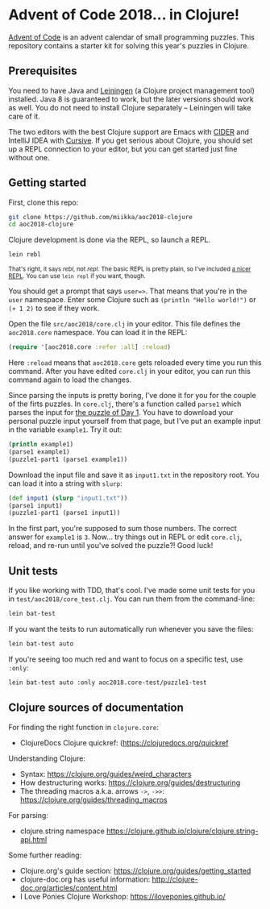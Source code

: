 # Advent of Code 2018... in Clojure!

[Advent of Code](https://adventofcode.com/2018) is an advent calendar of small
programming puzzles. This repository contains a starter kit for solving this
year's puzzles in Clojure.


## Prerequisites

You need to have Java and [Leiningen](https://leiningen.org) (a Clojure project
management tool) installed. Java 8 is guaranteed to work, but the later
versions should work as well. You do not need to install Clojure separately –
Leiningen will take care of it.

The two editors with the best Clojure support are Emacs with
[CIDER](https://docs.cider.mx/en/latest/) and IntelliJ IDEA with
[Cursive](https://cursive-ide.com). If you get serious about Clojure, you
should set up a REPL connection to your editor, but you can get started just
fine without one.


## Getting started

First, clone this repo:

```sh
git clone https://github.com/miikka/aoc2018-clojure
cd aoc2018-clojure
```

Clojure development is done via the REPL, so launch a REPL.

```sh
lein rebl
```

<small>That's right, it says *rebl*, not *repl*. The basic REPL is pretty plain,
so I've included [a nicer REPL](https://github.com/bhauman/rebel-readline). You
can use `lein repl` if you want, though.</small>

You should get a prompt that says `user=>`. That means that you're in the
`user` namespace. Enter some Clojure such as `(println "Hello world!")` or `(+
1 2)` to see if they work.

Open the file `src/aoc2018/core.clj` in your editor. This file defines the
`aoc2018.core` namespace. You can load it in the REPL:

```clojure
(require '[aoc2018.core :refer :all] :reload)
```

Here `:reload` means that `aoc2018.core` gets reloaded every time you run this
command. After you have edited `core.clj` in your editor, you can run this
command again to load the changes.

Since parsing the inputs is pretty boring, I've done it for you for the couple
of the firts puzzles. In `core.clj`, there's a function called `parse1` which
parses the input for [the puzzle of Day 1](https://adventofcode.com/2018/day/1).
You have to download your personal puzzle input yourself from that page, but
I've put an example input in the variable `example1`. Try it out:

```clojure
(println example1)
(parse1 example1)
(puzzle1-part1 (parse1 example1))
```

Download the input file and save it as `input1.txt` in the repository root. You
can load it into a string with `slurp`:

```clojure
(def input1 (slurp "input1.txt"))
(parse1 input1)
(puzzle1-part1 (parse1 input1))
```

In the first part, you're supposed to sum those numbers. The correct answer for
`example1` is `3`. Now... try things out in REPL or edit `core.clj`, reload, and
re-run until you've solved the puzzle?! Good luck!


## Unit tests

If you like working with TDD, that's cool. I've made some unit tests for you in
`test/aoc2018/core_test.clj`. You can run them from the command-line:

```sh
lein bat-test
```

If you want the tests to run automatically run whenever you save the files:

```sh
lein bat-test auto
```

If you're seeing too much red and want to focus on a specific test, use `:only`:

```sh
lein bat-test auto :only aoc2018.core-test/puzzle1-test
```


## Clojure sources of documentation

For finding the right function in `clojure.core`:

* ClojureDocs Clojure quickref: (https://clojuredocs.org/quickref

Understanding Clojure:

* Syntax: https://clojure.org/guides/weird_characters
* How destructuring works: https://clojure.org/guides/destructuring
* The threading macros a.k.a. arrows `->`, `->>`: https://clojure.org/guides/threading_macros

For parsing:

* clojure.string namespace https://clojure.github.io/clojure/clojure.string-api.html

Some further reading:

* Clojure.org's guide section: https://clojure.org/guides/getting_started
* clojure-doc.org has useful information: http://clojure-doc.org/articles/content.html
* I Love Ponies Clojure Workshop: https://iloveponies.github.io/

